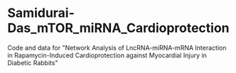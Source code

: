 # Samidurai-Das_mTOR_miRNA_Cardioprotection
Code and data for "Network Analysis of LncRNA-miRNA-mRNA Interaction in Rapamycin-Induced Cardioprotection against Myocardial Injury in Diabetic Rabbits"
